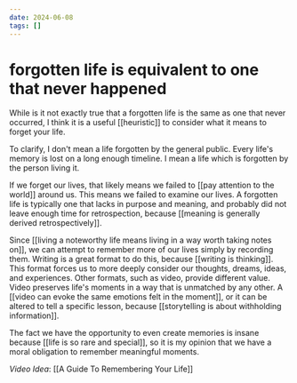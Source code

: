 ```yaml
---
date: 2024-06-08
tags: []
---
```

# forgotten life is equivalent to one that never happened



While is it not exactly true that a forgotten life is the same as one that never occurred, I think it is a useful [[heuristic]] to consider what it means to forget your life. 

To clarify, I don't mean a life forgotten by the general public. Every life's memory is lost on a long enough timeline. I mean a life which is forgotten by the person living it.

If we forget our lives, that likely means we failed to [[pay attention to the world]] around us. This means we failed to examine our lives. A forgotten life is typically one that lacks in purpose and meaning, and probably did not leave enough time for retrospection, because [[meaning is generally derived retrospectively]]. 

Since [[living a noteworthy life means living in a way worth taking notes on]], we can attempt to remember more of our lives simply by recording them. Writing is a great format to do this, because [[writing is thinking]]. This format forces us to more deeply consider our thoughts, dreams, ideas, and experiences. Other formats, such as video, provide different value. Video preserves life's moments in a way that is unmatched by any other. A [[video can evoke the same emotions felt in the moment]], or it can be altered to tell a specific lesson, because [[storytelling is about withholding information]].

The fact we have the opportunity to even create memories is insane because [[life is so rare and special]], so it is my opinion that we have a moral obligation to remember meaningful moments. 

*Video Idea*: [[A Guide To Remembering Your Life]]